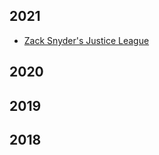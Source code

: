## 2021
- <a href="https://watchmoviesonlinefree.pages.dev/2021#zack-snyders-justice-league">Zack Snyder's Justice League</a>
## 2020
## 2019
## 2018
